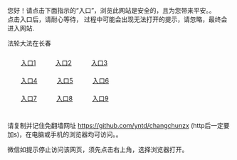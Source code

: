 您好！请点击下面指示的“入口”，浏览此网站是安全的，且为您带来平安。。 <br/>
点击入口后，请耐心等待， 过程中可能会出现无法打开的提示，请忽略，最终会进入网站. </br>

法轮大法在长春<br/>
<div style="padding:10px"><a style="margin:20px" target="_blank" href="https://d431bpk2tbkzs.cloudfront.net/2Qpsp?oolkfkmm" id="ccLink1" rel="nofollow">入口1</a> <a target="_blank" style="margin:20px" href="https://d14n0o9ofzagi7.cloudfront.net/2Qpsp?zactv" id="ccLink2" rel="nofollow">入口2</a> <a style="margin:20px" target="_blank" href="https://d3h10clypyt6qe.cloudfront.net/2Qpsp?cpylgq" id="ccLink3" rel="nofollow">入口3</a></div>

<div style="padding:10px" ><a style="margin:20px" target="_blank" href="https://d431bpk2tbkzs.cloudfront.net/2Qpsp?oolkfkmm" id="ccLink4" rel="nofollow">入口4</a> <a style="margin:20px" href="https://d14n0o9ofzagi7.cloudfront.net/2Qpsp?zactv" target="_blank" id="ccLink5" rel="nofollow">入口5</a> <a style="margin:20px" href="https://d3h10clypyt6qe.cloudfront.net/2Qpsp?cpylgq" target="_blank" id="ccLink6" rel="nofollow">入口6</a></div>

<div style="padding:10px"><a style="margin:20px" target="_blank" href="https://d431bpk2tbkzs.cloudfront.net/2Qpsp?oolkfkmm" id="ccLink7" rel="nofollow">入口7</a> <a style="margin:20px" href="https://d14n0o9ofzagi7.cloudfront.net/2Qpsp?zactv" target="_blank" id="ccLink8" rel="nofollow">入口8</a> <a style="margin:20px" target="_blank" href="https://d3h10clypyt6qe.cloudfront.net/2Qpsp?cpylgq" id="ccLink9" rel="nofollow">入口9</a></div>

<br/>



请复制并记住免翻墙网址 https://github.com/yntd/changchunzx (http后一定要加s)，在电脑或手机的浏览器均可访问。。<br/>

微信如提示停止访问该网页，须先点击右上角，选择浏览器打开。
